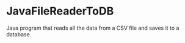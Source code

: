# JavaFileReaderToDB

Java program that reads all the data from a CSV file and saves it to a database.
